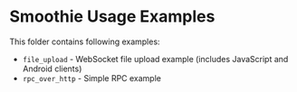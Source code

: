 Smoothie Usage Examples
=======================

This folder contains following examples:

* `file_upload` - WebSocket file upload example (includes JavaScript and Android clients)
* `rpc_over_http` - Simple RPC example

